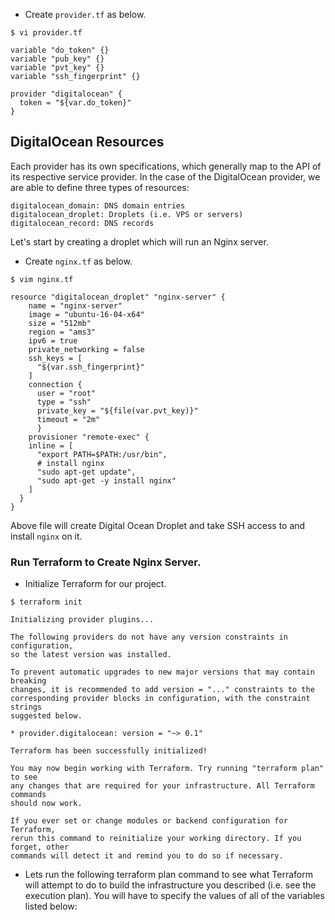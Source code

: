 - Create `provider.tf` as below.
```
$ vi provider.tf

variable "do_token" {}
variable "pub_key" {}
variable "pvt_key" {}
variable "ssh_fingerprint" {}

provider "digitalocean" {
  token = "${var.do_token}"
}

```

## DigitalOcean Resources

Each provider has its own specifications, which generally map to the API of its respective service provider. In the case of the DigitalOcean provider, we are able to define three types of resources:

    digitalocean_domain: DNS domain entries
    digitalocean_droplet: Droplets (i.e. VPS or servers)
    digitalocean_record: DNS records

Let's start by creating a droplet which will run an Nginx server.

- Create `nginx.tf` as below.
```
$ vim nginx.tf

resource "digitalocean_droplet" "nginx-server" {
    name = "nginx-server"
    image = "ubuntu-16-04-x64"
    size = "512mb"
    region = "ams3"
    ipv6 = true
    private_networking = false
    ssh_keys = [
      "${var.ssh_fingerprint}"
    ]
    connection {
      user = "root"
      type = "ssh"
      private_key = "${file(var.pvt_key)}"
      timeout = "2m"
      }
    provisioner "remote-exec" {
    inline = [
      "export PATH=$PATH:/usr/bin",
      # install nginx
      "sudo apt-get update",
      "sudo apt-get -y install nginx"
    ]
  }
}

```
Above file will create Digital Ocean Droplet and take SSH access to and install `nginx` on it.


### Run Terraform to Create Nginx Server.

- Initialize Terraform for our project. 
```
$ terraform init

Initializing provider plugins...

The following providers do not have any version constraints in configuration,
so the latest version was installed.

To prevent automatic upgrades to new major versions that may contain breaking
changes, it is recommended to add version = "..." constraints to the
corresponding provider blocks in configuration, with the constraint strings
suggested below.

* provider.digitalocean: version = "~> 0.1"

Terraform has been successfully initialized!

You may now begin working with Terraform. Try running "terraform plan" to see
any changes that are required for your infrastructure. All Terraform commands
should now work.

If you ever set or change modules or backend configuration for Terraform,
rerun this command to reinitialize your working directory. If you forget, other
commands will detect it and remind you to do so if necessary.

```

- Lets run the following terraform plan command to see what Terraform will attempt to do to build the infrastructure you described (i.e. see the execution plan). You will have to specify the values of all of the variables listed below:
